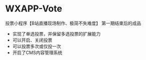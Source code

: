 # WXAPP-Vote
投票小程序【B站直播现场制作、极简不失难度】
第一期结束后的成品

- 实现了单选投票，并保留多选投票的扩展能力
- 可以开启、关闭投票
- 可以投票多次或仅投一次
- 开启了CMS内容管理系统
